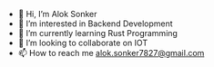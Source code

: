 - 👋 Hi, I’m Alok Sonker
- 👀 I’m interested in Backend Development
- 🌱 I’m currently learning Rust Programming
- 💞️ I’m looking to collaborate on IOT 
- 📫 How to reach me alok.sonker7827@gmail.com

<!---
aloksonker7827/aloksonker7827 is a ✨ special ✨ repository because its `README.md` (this file) appears on your GitHub profile.
You can click the Preview link to take a look at your changes.
--->
